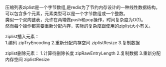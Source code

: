 
压缩列表ziplist是一个字节数组,是redis为了节约内存设计的一种线性数据结构。  
可以包含多个元素，元素类型可以是一个字节数组或一个整数。  
类似一个双向链表，允许在两端做push和pop操作，时间复杂度为O(1)。  
然而每个操作都需要重新分配内存，实际的复杂度跟使用的ziplist大小有关。  

ziplist插入元素：  
1.编码 zipTryEncoding 
2.重新分配内存空间 ziplistResize
3.复制数据

ziplist删除元素： 
1.计算待删除长度 zipRawEntryLength
2.复制数据
3.重新分配内存空间 ziplistResize

